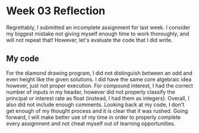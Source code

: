 # Week 03 Reflection
Regrettably, I submitted an incomplete assignment for last week. I consider my biggest mistake not giving myself enough time to work thoroughly, and will not repeat that! However, let's evaluate the code that I did write.
## My code
For the diamond drawing program, I did not distinguish between an odd and even height like the given solutions. I did have the same core algebraic idea however, just not proper execution. 
For compound interest, I had the correct number of inputs in my header, however did not properly classify the principal or interest rate as float (instead, I had them as integers).
Overall, I also did not include enough comments. Looking back at my code, I don't get enough of my thought process and it is clear that it was rushed. Going forward, I will make better use of my time in order to properly complete every assignment and not cheat myself out of learning opportunities. 